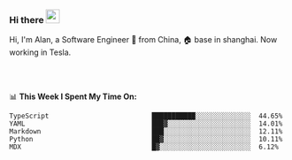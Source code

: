 ### Hi there <img src="https://media.giphy.com/media/hvRJCLFzcasrR4ia7z/giphy.gif" width="25px">

<!-- ![visitors](https://visitor-badge.glitch.me/badge?page_id=dislfyer.dislfyer) -->

Hi, I'm Alan, a Software Engineer 🚀 from China, 🏠 base in shanghai. Now working in Tesla.

<br/>
<br/>

📊 **This Week I Spent My Time On:**


<!--START_SECTION:waka-->

```text
TypeScript                          ███████████░░░░░░░░░░░░░░  44.65%
YAML                                ███▓░░░░░░░░░░░░░░░░░░░░░  14.01%
Markdown                            ███░░░░░░░░░░░░░░░░░░░░░░  12.11%
Python                              ██▓░░░░░░░░░░░░░░░░░░░░░░  10.11%
MDX                                 █▓░░░░░░░░░░░░░░░░░░░░░░░  6.12%
```

<!--END_SECTION:waka-->

<!--
**About Me:**
 -->
